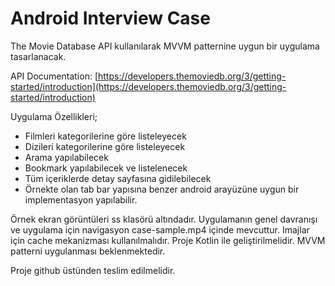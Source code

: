 # Android Interview Case

The Movie Database API kullanılarak MVVM patternine uygun bir uygulama tasarlanacak.

API Documentation: [https://developers.themoviedb.org/3/getting-started/introduction](https://developers.themoviedb.org/3/getting-started/introduction)

Uygulama Özellikleri;

- Filmleri kategorilerine göre listeleyecek
- Dizileri kategorilerine göre listeleyecek
- Arama yapılabilecek
- Bookmark yapılabilecek ve listelenecek
- Tüm içeriklerde detay sayfasına gidilebilecek
- Örnekte olan tab bar yapısına benzer android arayüzüne uygun bir implementasyon yapılabilir.

Örnek ekran görüntüleri ss klasörü altındadır. Uygulamanın genel davranışı ve uygulama için navigasyon case-sample.mp4 içinde mevcuttur. Imajlar için cache mekanizması kullanılmalıdır. Proje Kotlin ile geliştirilmelidir. MVVM patterni uygulanması beklenmektedir.

Proje github üstünden teslim edilmelidir.
